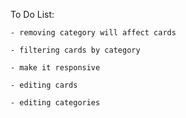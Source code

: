 To Do List:

    - removing category will affect cards

    - filtering cards by category

    - make it responsive

    - editing cards

    - editing categories
